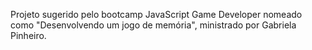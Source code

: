 Projeto sugerido pelo bootcamp JavaScript Game Developer nomeado como "Desenvolvendo um jogo de memória", ministrado por Gabriela Pinheiro.
